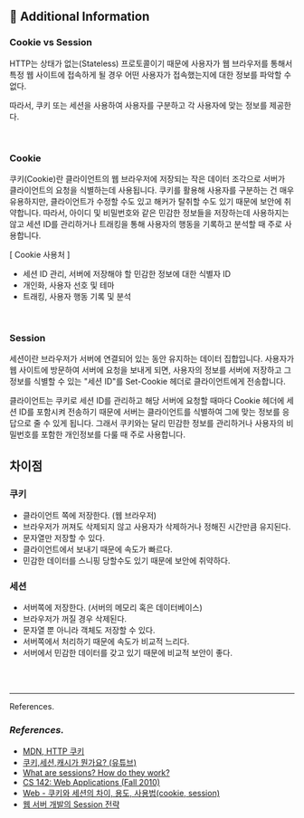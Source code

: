 ## 🧐 Additional Information

### Cookie vs Session

HTTP는 상태가 없는(Stateless) 프로토콜이기 때문에
사용자가 웹 브라우저를 통해서 특정 웹 사이트에 접속하게 될 경우
어떤 사용자가 접속했는지에 대한 정보를 파악할 수 없다.

따라서, 쿠키 또는 세션을 사용하여 사용자를 구분하고 각 사용자에 맞는 정보를 제공한다.

<br />

### Cookie

쿠키(Cookie)란 클라이언트의 웹 브라우저에 저장되는 작은 데이터 조각으로 서버가 클라이언트의 요청을 식별하는데 사용됩니다.
쿠키를 활용해 사용자를 구분하는 건 매우 유용하지만, 클라이언트가 수정할 수도 있고 해커가 탈취할 수도 있기 때문에 보안에 취약합니다.
따라서, 아이디 및 비밀번호와 같은 민감한 정보들을 저장하는데 사용하지는 않고
세션 ID를 관리하거나 트래킹을 통해 사용자의 행동을 기록하고 분석할 때 주로 사용합니다.

[ Cookie 사용처 ]

- 세션 ID 관리, 서버에 저장해야 할 민감한 정보에 대한 식별자 ID
- 개인화, 사용자 선호 및 테마
- 트래킹, 사용자 행동 기록 및 분석

<br />

### Session

세션이란 브라우저가 서버에 연결되어 있는 동안 유지하는 데이터 집합입니다.
사용자가 웹 사이트에 방문하여 서버에 요청을 보내게 되면,
사용자의 정보를 서버에 저장하고 그 정보를 식별할 수 있는 "세션 ID"를 Set-Cookie 헤더로 클라이언트에게 전송합니다.

클라이언트는 쿠키로 세션 ID를 관리하고 해당 서버에 요청할 때마다 Cookie 헤더에 세션 ID를 포함시켜 전송하기 때문에
서버는 클라이언트를 식별하여 그에 맞는 정보를 응답으로 줄 수 있게 됩니다.
그래서 쿠키와는 달리 민감한 정보를 관리하거나 사용자의 비밀번호를 포함한 개인정보를 다룰 때 주로 사용합니다.

## 차이점

### 쿠키

- 클라이언트 쪽에 저장한다. (웹 브라우저)
- 브라우저가 꺼져도 삭제되지 않고 사용자가 삭제하거나 정해진 시간만큼 유지된다.
- 문자열만 저장할 수 있다.
- 클라이언트에서 보내기 때문에 속도가 빠르다.
- 민감한 데이터를 스니핑 당할수도 있기 때문에 보안에 취약하다.

### 세션

- 서버쪽에 저장한다. (서버의 메모리 혹은 데이터베이스)
- 브라우저가 꺼질 경우 삭제된다.
- 문자열 뿐 아니라 객체도 저장할 수 있다.
- 서버쪽에서 처리하기 때문에 속도가 비교적 느리다.
- 서버에서 민감한 데이터를 갖고 있기 때문에 비교적 보안이 좋다.

<br />
<br />
<hr />

References.

### _References._

- [MDN, HTTP 쿠키](https://developer.mozilla.org/ko/docs/Web/HTTP/Cookies)
- [쿠키,세션,캐시가 뭔가요? (유튜브)](https://www.youtube.com/watch?v=OpoVuwxGRDI)
- [What are sessions? How do they work?](https://stackoverflow.com/questions/3804209/what-are-sessions-how-do-they-work)
- [CS 142: Web Applications (Fall 2010)](https://web.stanford.edu/~ouster/cgi-bin/cs142-fall10/index.php)
- [Web - 쿠키와 세션의 차이, 용도, 사용법(cookie, session)](https://jeong-pro.tistory.com/80)
- [웹 서버 개발의 Session 전략](https://devhaks.github.io/2019/04/20/session-strategy/)
